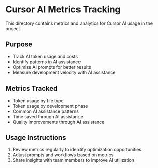 # Cursor AI Metrics Tracking

This directory contains metrics and analytics for Cursor AI usage in the project.

## Purpose
- Track AI token usage and costs
- Identify patterns in AI assistance
- Optimize AI prompts for better results
- Measure development velocity with AI assistance

## Metrics Tracked
- Token usage by file type
- Token usage by development phase
- Common AI assistance patterns
- Time saved through AI assistance
- Quality improvements through AI assistance

## Usage Instructions
1. Review metrics regularly to identify optimization opportunities
2. Adjust prompts and workflows based on metrics
3. Share insights with team members to improve AI utilization